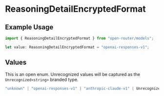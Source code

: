 # ReasoningDetailEncryptedFormat

## Example Usage

```typescript
import { ReasoningDetailEncryptedFormat } from "open-router/models";

let value: ReasoningDetailEncryptedFormat = "openai-responses-v1";
```

## Values

This is an open enum. Unrecognized values will be captured as the `Unrecognized<string>` branded type.

```typescript
"unknown" | "openai-responses-v1" | "anthropic-claude-v1" | Unrecognized<string>
```